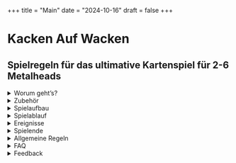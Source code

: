 +++
title = "Main"
date = "2024-10-16"
draft = false
+++


# Kacken Auf Wacken

## Spielregeln für das ultimative Kartenspiel für 2-6 Metalheads  
  
<details>
  <summary>Worum geht’s?</summary>
 
***

<div style="text-align: center;">

Ihr seid auf dem **Wacken Open Air** und wollt zu euren Lieblingsbands abrocken. 
Auf den drei Bühnen **„Harder“**, **„Louder“** und **„Faster“** spielen unterschiedliche Bands gleichzeitig, die Entscheidung fällt also nicht immer leicht.  
Fragen über Fragen:  

Auf welche Band habt ihr gerade Bock?  
Wen nehmt ihr mit zum Abrocken?  
Je mehr Songs ihr live seht, desto besser.  
Wenn dann auch noch eure Lieblingssongs dabei sind, noch besser.  
Wenn ihr zusammen mit anderen Metalheads zur Bühne geht, macht das Ganze noch mehr Bock.  
Und: Es kann nie schaden, ein oder zwei **Bier** mitzunehmen.  

**Hauptsache, ihr müsst nicht im entscheidenden Moment kacken...**  

</div>

***
</details>

<details>
  <summary>Zubehör</summary>
 
***

<details>

  <summary class="kaw-summary-2" id="on-stage-karten">24 „On Stage“ - Karten</summary>

<div class="kaw-card-brief"> 
Das sind die Songs, die gerade performt werden.  
Hier spielt z.B. gerade die Band <strong>"Iron Basin"</strong> ihren Song <strong>"Asses High"</strong>.
</div>
 
<div class="kaw-game-hint">
    Diese Karten liegen jeweils auf einer der drei Bühnen <em>"Faster"</em>, <em>"Louder"</em> und <em>"Harder"</em>; außerdem liegt eine im <em>Backstagebereich</em>.
</div>


<div class="kaw-card-sample">                        

| ![Iron Basin on Stage mit Asses High](images/vorderseiten/OnStage-Iron-Basin-AssesHigh.png) | ![Rückseite On Stage - Karten](images/rueckseiten/OnStage.png) |
|:---------------------------------------------:|:---------------------------------------------:|
| _Beispiel Vorderseite_ | _Rückseite_   |

</div>
</details>



<details>
  <summary class="kaw-summary-2" id="rock-karten">54 Rock!-Karten</summary>
<div class="kaw-card-brief">   
Das Wichtigste auf einem Wacken - Festival ist die Musik. Aber welche? Welche Bands wollt ihr euch angucken? Klar, eigentlich alle - leider unmöglich.  
Das sind die <strong>Bands</strong>, die ihr gerade gerne live sehen würdet, mit euren <strong>Lieblingssongs</strong>.  
Wenn ihr z.B. die abgebildete Karte habt, habt ihr total Bock, zur Band <strong>"AC/WC"</strong> abzurocken.  
Wenn die dann auch noch euren Lieblingssong - hier im Beispiel <strong>"Who Made Poo"</strong> - spielen, gibt das noch mehr Punkte beim <strong><a href="#abrocken">Abrocken</a></strong>.
</div>
<div class="kaw-game-hint">
    Diese Karten zieht ihr vom <em>Rock!</em> - Nachziehstapel.
</div>

<div class="kaw-card-sample">                         

| ![Rock!-Karte ACWC Who Made Poo](images/vorderseiten/ACWC-WhoMadePoo.png) | ![Rückseite Rock!-Karten](images/rueckseiten/Rock.png) |
|:---------------------------------------------:|:---------------------------------------------:|
| _Beispiel Vorderseite_ | _Rückseite_   |

</div>



</details>


<details>
  <summary class="kaw-summary-2" id="wc-karten">10 „WC“ - Karten</summary>
<div class="kaw-card-brief"> 
Fast die einzige Möglichkeit, euer Geschäft zu erledigen.
</div>
<div class="kaw-game-hint">
    Diese Karten zieht ihr vom <em>"WC"</em> - Nachziehstapel.
</div>

<div class="kaw-card-sample">                        

| ![WC frei](images/vorderseiten/Frei.png) | ![Rückseite WC - Karten](images/rueckseiten/WC.png) |
|:---------------------------------------------:|:---------------------------------------------:|
| _Beispiel Vorderseite_ | _Rückseite_   |

</div>
</details>


<details>
  <summary class="kaw-summary-2" id="bier-karten">14 „Bierstand“ - Karten</summary>
<div class="kaw-card-brief"> 
Der Bierstand. Hier gibt’s <strong>Bier</strong>. Wenn man Glück hat. 
</div>
<div class="kaw-game-hint">
    Diese Karten zieht ihr vom <em>"Bier"</em> - Nachziehstapel.
</div>

<div class="kaw-card-sample">                          

| ![Bier - Karte](images/vorderseiten/Bier.png) | ![Rückseite Bier - Karten](images/rueckseiten/Bierstand.png) |
|:---------------------------------------------:|:---------------------------------------------:|
| _Beispiel Vorderseite_ | _Rückseite_   |

</div>
</details>



<details>
  <summary class="kaw-summary-2">6 Karten mit Wacken-Bändchen</summary>
<div class="kaw-card-brief"> 
Wie im richtigen Leben: Wer am Ende die meisten <strong>Wacken - Bändchen</strong> gesammelt hat, gewinnt. Ihr bekommt diese Bändchen als Belohnung, wenn ihr zu einer Bühne zum <strong>Abrocken</strong> geht.
</div>

![Wacken - Bändchen](images/wackenbaendchen_sorted.jpg)

<div class="kaw-game-hint">
    Zerschneidet diese Karten, legt sie in Reichweite und verwendet die Wacken-Bändchen als <em>Siegpunkte</em>.  
</div>
         





***

</details>


</details>

<details>
  <summary>Spielaufbau</summary>
 
***

<details>
  <summary class="kaw-summary-2" id="nachziehstapel">Die Nachziehstapel</summary>

<div class="kaw-game-hint" style="text-align: left" >
Sortiert als erstes die 4 verschiedenen Kartentypen nach ihren Rückseiten. Legt dann drei Nachziehstapel aus:  
</div>

![Nachziehstapel](images/nachziehstapel.jpg)

Lasst ein bisschen Platz für Ablagestapel. Die Bierstand- und WC - Karten werden meistens abgelegt.

![Nachziehstapel](images/nachziehstapel_2.jpg)



</details>

<details>
  <summary class="kaw-summary-2" id="buehnen">Die Bühnen</summary>
<div class="kaw-card-brief"> 
Auf Wacken gibt es die drei großen Bühnen <strong>"Faster"</strong>, <strong>"Louder"</strong> und <strong>"Harder"</strong>.  
Auf jeder der drei Bühnen kann natürlich immer nur eine Band zur Zeit spielen!  
Die Bands können aber unterschiedlich viele Songs performen, von 1 bis maximal 4 Songs.  
In diesem Spiel ist es so, dass Bands auch Zugaben geben können und mehrmals auf die Bühne kommen - auch wenn zwischendurch andere Bands spielen.
</div>
<div class="kaw-game-hint" style="text-align: left" >
Mischt die <strong><a href="#on-stage-karten">On Stage - Karten</a></strong> und verteilt die Bands folgendermaßen auf 3 Stapel (das sind die drei Bühnen):  
<ul>
<li>Zieht von oben jeweils eine <strong><a href="#on-stage-karten">On Stage - Karte</a></strong></li>
<li>Wenn die abgebildete Band bereits ausliegt, legt die gezogene Karte offen dazu</li>
<li>Wenn nicht, legt die gezogene Karte offen auf die nächste freie Bühne, wenn es eine gibt</li>  
</ul>

Macht das so lange, bis eine Karte mit der vierten Band gezogen wird, für die es keine freie Bühne mehr gibt.  
Die verbleibenden Karten legt ihr quer hinter die Bühnen; das ist der Backstage-Bereich. Die zuletzt gezogene Karte legt ihr offen auf diesen Stapel, so dass man sehen kann, welche Band als nächstes die Bühne betreten wird.  

</div>

![Bühnenaufbau](images/buehnenaufbau.gif)

</details>

<details>
  <summary class="kaw-summary-2" id="uebersicht">Übersicht</summary>
<div class="kaw-card-brief"> 
Euer Holy Ground könnte in etwa so aussehen:
</div>

 ![Spielfeld](images/spielfeld.jpg)
 
 </details>
 
***

 </details>

<details>
  <summary>Spielablauf</summary>
 
***


Der Spieler mit den längsten Haaren fängt an, danach wird im Uhrzeigersinn weitergespielt.

<details>
  <summary class="kaw-summary-2" id="kacken">Kacken</summary>
  
<div class="kaw-game-hint" style="text-align: left" >
Kack-Regel: Zieht ihr eine <strong>Kack</strong>-Karte, egal wann und von welchem Stapel (sie sind in den Stapeln <strong>Rock!</strong> und <strong>Bierstand</strong> versteckt), <strong>legt ihr diese Karte offen vor euch hin. Euer Zug ist dann sofort beendet.</strong>
Ihr könnt ab jetzt nichts anderes tun als euer Glück am <strong>WC</strong> zu versuchen, bis ihr die Karte wieder los seid. Ihr zieht keine Rock!- oder Bier-Karten.
Ihr könnt auch nicht mitgehen, wenn jemand abrockt. 
Beim "Bier alle" - Ereignis verliert ihr aber trotzdem euer Bier.
</div>

<div class="kaw-card-sample">                         

| ![Kack-Karte](images/Kacken.png) | ![Wacken - Bändchen](images/Kacken_bier.png) |
|:---------------------------------------------:|:---------------------------------------------:|
| _Kack-Karte im Rock!-Stapel_ | _Kack-Karte beim Bierstand_   |

</div>
<div class="kaw-game-hint" style="text-align: left" >
Wenn ihr eine von diesen Karten vor euch liegen habt, macht ihr nichts anderes als ein freies <strong>WC</strong> zu suchen: Zieht eine von den <strong>WC</strong>-Karten und seht nach, ob frei ist. Wenn ja, könnt ihr eure <strong>Kack-Karte</strong> wieder ablegen und <strong>im nächsten Zug</strong> normal weiterspielen. Wenn nicht, Pech gehabt.<br/> 
In beiden Fällen legt ihr die <strong>WC</strong>-Karte ab und euer Zug ist beendet.
</div>
</details>

<details>
  <summary class="kaw-summary-2" id="spielzug">Spielzug</summary>
  

<div class="kaw-game-hint" style="text-align: left" >
 
1. Ihr müsst zuerst entweder eine <strong>Rock!</strong>- oder eine <strong>Bier</strong>-Karte ziehen.  

2. Wenn ihr dann <strong>mindestens 1 Bier habt</strong>, und wenn auf einer der Bühnen eine Band spielt, die ihr auf der Hand habt, könnt ihr <strong><a href="#abrocken">Abrocken</a></strong>!
</div>


</details>

<details>
<summary class="kaw-summary-2" id="abrocken">Abrocken</summary>

Als erstes legt ihr euer <strong>Bier</strong> (oder eure zwei <strong>Bier</strong>) vor die Bühne, auf der die Band spielt, die ihr euch ansehen wollt.  

In diesem Beispiel hat ein Spieler <strong>Rock!</strong>-Karten von AC/WC und will abrocken. Also legt er seine zwei <strong>Bier</strong> vor die Bühne:
 
![Abrechnen 1](images/abrechnen_2_bier.jpg)

Alle Mitspieler, die ebenfalls passende <strong>Rock!</strong>- Karten und mindestens ein <strong>Bier</strong> auf der Hand haben, können dann mitkommen. Sie legen ihre Biere zu eurem Bier vor die Bühne.  

Im Beispiel kommt ein weiterer Spieler mit und legt sein <strong>Bier</strong> vor die Bühne:

![Abrechnen 1](images/abrechnen_3_bier.jpg)

Wenn das alle getan haben, kann der <strong>"Gigfaktor"</strong> errechnet werden: Die Anzahl der Songs, die die betreffende Band spielt (also die offen ausliegenden <strong>On Stage</strong>-Karten der Band), mal der Anzahl an <strong>Bieren</strong>, die jetzt vor der Bühne liegen.  In unserem Beispiel sind das <strong>6</strong>. 

<div class="kaw-game-hint" style="text-align: center" >
Gigfaktor = <br/>
Songs auf der Bühne x Bier
</div>

Der <strong>Gigfaktor</strong> ist für alle gleich.  

Jetzt wird für jeden Metalhead, der mitgekommen ist (der also mindestens ein Bier vor die Bühne gelegt hat), der <strong>"Fanfaktor"</strong> errechnet: Die Anzahl der passenden <strong>Rock!</strong>-Karten für die betreffende Band <strong>plus 1 Extrapunkt für jeden übereinstimmenden Song</strong>.  

<div class="kaw-game-hint" style="text-align: left" >
Fanfaktor = Rock!-Karten + Lieblingssongs
</div>

Die <strong>Gewinnpunkte</strong> für jeden Mitspieler errechnet sich dann einfach, indem man den <strong>Gigfaktor</strong> mit dem <strong>Fanfaktor</strong> multipliziert.  
Jeder Mitspieler darf sich die entsprechende Anzahl an <strong>Wacken-Bändchen</strong> aus dem Vorrat nehmen.

<div class="kaw-game-hint" style="text-align: left" >
Siegpunkte = Gigfaktor x Fanfaktor
</div>

Klingt kompliziert, ist aber ganz einfach.  
Der <strong>Gigfaktor</strong> in unserem Beispiel war ja <strong>6</strong>:

<div class="kaw-card-sample">    

| 2 Songs mal 3 Bier: <br/><br/> <span style="font-size:1.5rem"><strong>Gigfaktor = 6</strong></span>  | ![Gigfaktor](images/gigfaktor.jpg) |
|:---------------------------------------------:|:---------------------------------------------:|

</div>

<br/>

Jetzt rechnen wir für jeden Spieler die <strong>Siegpunkte</strong> aus:  
<br/>
<br/>

| ![Spieler 1](images/abrechnen_1_rock.jpg) | ![Spieler 2](images/abrechnen_2_rock.jpg) |
|:---------------------------------------------:|:---------------------------------------------:|
| _Spieler 1 hat <strong>eine</strong> passende <strong>Rock!-Karte</strong>; <strong>Fanfaktor</strong> ist also <strong>1</strong>_ | _Spieler 2 hat <strong>zwei</strong> passende <strong>Rock!-Karten</strong> und <strong>einen übereinstimmenden Song</strong> (Who made Poo). Damit hat er einen <strong>Fanfaktor</strong> von <strong>3</strong>._<br/><br/>   |
| <span style="font-size:1.5rem"><strong>_Siegpunkte also<br/>6 x 1 = 6_</strong></span>  |  <span style="font-size:1.5rem"><strong>_Siegpunkte also 6 x 3 = 18_</strong></span> |




Danach kommen die <strong>Biere</strong> zurück zum Bierstand (also den Ablagestapel für die <strong>Bier</strong>-Karten). Die eingesetzten <strong>Rock</strong>!-Karten kommen aus dem Spiel. Die <strong>On Stage</strong>-karten der betreffenden Band kommen ebenfalls aus dem Spiel.  
</details>

<details>
<summary class="kaw-summary-2" id="naechste_band">Nächste Band auf die Bühne</summary>

Nach dem [Abrocken](#abrocken) oder bei einer [Running-Order-Karte](#running_order) ist eine Bühne leer. Falls jetzt noch eine Band im Backstagebereich wartet, betritt diese jetzt die Bühne.  
Das macht ihr so wie beim Aufbauen: so lange eine neue <strong>On Stage</strong>-Karte ziehen, bis eine vierte Band kommt, die dann wieder im Backstage - Bereich wartet.

![Bühnenaufbau](images/buehnenaufbau_2.gif)


</details>


***

</details>


<details>
  <summary>Ereignisse</summary>
 
***

Im <strong>Rock!</strong>–Stapel gibt es einige Karten, die keine Band abbilden, sondern <strong>Ereignisse</strong> darstellen. Zieht der Spieler eine solche <strong>Rock!</strong>– Karte, wird das entsprechende Ereignis ausgeführt:

<details>
<summary class="kaw-summary-2" id="bier_alle">Bier alle</summary>

<div class="kaw-card-sample">                         

| ![Bier alle - Karte](images/BierHolen.png) | Alle Spieler legen sofort alle ihre <strong>Bierkarten</strong> auf den Ablagestapel für den Bierstand ab. |
|:---------------------------------------------:|:---------------------------------------------:|
| _Bier-alle-Karte_ |    |

</div>
</details>

<details>
<summary class="kaw-summary-2" id="running_order">Running Order</summary>

<div class="kaw-card-sample">     
           
| ![Running Order - Karte](images/RunningOrder-Faster-Harder.png)  | Die linke Bühne wird geräumt. Wenn die schon leer ist, die mittlere. |
|:---------------------------------------------:|:---------------------------------------------:|

</div>



Eine Band ist fertig und räumt die Bühne. Welche Bühne das ist (<strong>„Faster“</strong>, <strong>„Harder“</strong> oder <strong>„Louder“</strong>), steht auf der Karte. Für die, die sich nicht merken können, wie die Bühnen heißen, steht dahinter noch die Position der Bühne („links“, „Mitte“ oder „rechts“). Sollte diese Bühne bereits leer sein, wird die Bühne geräumt, die in klein darunter steht. Wenn die auch leer ist, wird die letzte Bühne geräumt. Die offen ausliegenden Karten dieser Bühne kommen aus dem Spiel. 


Anschließend kommt wieder [wie oben beschrieben](#naechste_band) die nächste Band aus dem Backstagebereich auf die freigewordene Bühne.

</details>

<details>
<summary class="kaw-summary-2" id="events">Events</summary>
Zusätzlich gibt es noch Karten, die selbsterklärend sind. Macht einfach das, was auf der Karte steht.

Anschließend ist der Zug beendet und der nächste Spieler ist dran.
</details>

***

</details>

<details>
  <summary id="spielende">Spielende</summary>

Das Spiel endet, wenn alle Bands gespielt haben, d.h. wenn alle <strong>On Stage</strong>–Karten aus dem Spiel sind, oder es keine <strong>Rock!</strong>–Karten mehr gibt.
Wer die meisten <strong>Wacken-Bändchen</strong> hat, gewinnt.

***

</details>
 

<details>
  <summary id="allgemeine_regeln">Allgemeine Regeln</summary>

<details>
<summary class="kaw-summary-2" id="handkarten">Handkarten</summary>

Alle Karten, die ihr vom <strong>Rock!</strong>-Stapel zieht, nehmt ihr auf die Hand. Ausnahmen sind:
- <strong>Kack</strong>-Karten legt ihr vor euch ab, damit jeder sieht, dass ihr gerade mit euch selbst beschäftigt seid :-)
- <strong>Running-Order</strong>-Karten und <strong>Ereignisse</strong>  werden ausgeführt und kommen aus dem Spiel (es sei denn, auf der Karte steht was anderes)  

Wenn ihr beim <strong>Bierstand</strong> ein <strong>Bier</strong> bekommt (und nicht warten oder kacken müsst), nehmt ihr diese Karte auch auf die Hand. Wenn ihr hier eine "<strong>Warten</strong>"-Karte zieht, legt ihr diese einfach auf den Ablagestapel für den <strong>Bierstand</strong>. 

</details>

<details>
<summary class="kaw-summary-2" id="bier-ausgeben">Bier ausgeben</summary>

Wenn ein Spieler zum <strong><a href="#abrocken">Abrocken</a></strong> mitkommen möchte, der zwar eine passende <strong>Rock!</strong>- Karte, aber kein <strong>Bier</strong> hat, könnt ihr versuchen, ihm noch schnell eins vom Bierstand zu holen.
Wenn ihr erfolgreich seid, kann er mitkommen (dadurch erhöhen sich auch eure Gewinnpunkte). Wenn ihr am Bierstand "warten" müsst, kann er nicht mitkommen. Die Kack-Regel gilt natürlich auch hier: Wenn ihr eine <strong>Kack-Karte</strong> zieht, ist der nächste Spieler ist dran; in diesem Zug kann nicht abgerockt werden. Solltet ihr zu diesem Zeitpunkt einem anderen Spieler schon ein Bier ausgegeben haben, darf er es behalten. Biere, die du und ggf. weitere Spieler schon vor die Bühne gelegt habt, nehmt ihr wieder zurück.

Ihr könnt das für alle Spieler machen, die mitkommen wollen. Jeder, der mitkommen will, muss aber mindestens eine passende <strong>Rock</strong>!-Karte haben.
</details>

<details>
<summary class="kaw-summary-2" id="nachziehstapel">Nachziehstapel auffüllen</summary>


Wenn der <strong>Bierstand</strong> oder der <strong>WC</strong>–Stapel leer ist, werden die abgelegten Karten gemischt und erneut als verdeckter Nachziehstapel bereitgelegt.  

Wenn der Stapel mit den <strong>Rock!</strong>-Karten leer ist, ist das Spiel zu Ende.  

Wenn der Stapel mit den <strong>On Stage</strong>-Karten leer ist, ist das Spiel ebenfalls zu Ende.  

<div class="kaw-game-hint">
    Wenn ihr eure <strong>Kack</strong>-Karte abgeben könnt, achtet darauf, dass ihr sie auf den richtigen Ablagestapel ablegt (<strong>Bier</strong> oder <strong>Rock!</strong>)!
</div>
</details>
<details>
<summary class="kaw-summary-2" id="quatschen">Quatschen</summary>
Ihr könnt (und solltet) miteinander reden. Z.B. ist es sinnvoll zu fragen, ob jemand mit zu einer Band zum <strong><a href="#abrocken">Abrocken</a></strong> kommt. Ihr könnt euch absprechen, ob ihr sofort geht oder später (in der Hoffnung, noch mehr passende <strong>Rock!</strong>-Karten zu ziehen oder dass noch jemand mitkommt).
Ihr könnt auch verraten, welche Karten ihr auf der Hand habt, müsst ihr aber nicht.
</details>


***

</details>

<details>
  <summary id="faq">FAQ</summary>

<details>
<summary class="kaw-summary-faq" id="kaufen">Wo kann ich die Kartenspiele kaufen? Ich würde die gerne verschenken.  
</summary>

Im Moment ist das Kartenspiel noch nicht käuflich zu erwerben. Sprich mich an, wenn du Spiele brauchst. 

</details>

<details>
<summary class="kaw-summary-faq" id="musik">Wo kriege ich die Musik her, die ich hier abspielen kann?</summary>

Das sind alles entweder Eigenkompositionen oder gecoverte Songs. Bei den Songs, wo "Harter Hans" dabeisteht, singt Willi von der Band <strong><a href="https://harterhans.de/">Harter Hans</a></strong>, von dem ich hoffe, dass er mir die Veröffentlichung auf diesem Wege erlaubt :-) 

</details>

<details>
<summary class="kaw-summary-faq" id="spielerzahl_tipp1">Wieso können wir das nur zu sechst spielen? Wir sind 10!</summary>

Wir haben es mit sechs Leuten getestet; das funktionierte super. Es geht natürlich auch mit mehr als sechs, aber es könnte sein, dass dann zu wenige Karten da sind. Probiert es einfach aus. Oder, die bessere Variante: Legt euch ein zweites Spiel zu und mischt die Karten einfach zusammen.

</details>

<details>
<summary class="kaw-summary-faq" id="spiel_tipp1">Warum sollte ich den anderen verraten, welche Songs ich habe?</summary>

Ihr könnt dadurch besser planen, ob und wann ihr zu einer Band zum Abrocken geht. Ihr könnt diese Information aber auch für euch behalten, je nach Strategie. Insbesondere wenn ihr zu zweit geht, kann es sinnvoll sein, nicht über eure Handkarten zu reden.
Wenn ihr z.B. vollmundig verkündet, dass ihr von einer Band 3 Songs und einen Lieblingssong habt, wird euer Gegenspieler kaum mitkommen, weil er dadurch nur euren Gewinn vergrößern würde. 
Wenn ihr mit mehr als zwei Leuten spielt, sieht das schon wieder anders aus, weil ihr dann zusammen den Rest der Mitspieler abhängen könnt.

</details>

<details>
<summary class="kaw-summary-faq" id="abrocken_tipp1">Warum sollte ich überhaupt mitkommen, wenn jemand zum Abrocken geht? Dadurch kriegt der noch nur mehr Punkte!</summary>

Ja, stimmt. Aber erstens kriegst du ja auch Punkte, die dir helfen, dich von den anderen abzusetzen. Und zweitens kriegst du ja vielleicht sogar mehr Punkte als er, weil du mehr Songs auf der Hand hast, vielleicht sogar Lieblingssongs. 
Die Alternative ist, dass du nicht mitgehst und Gefahr läufst, gar keine Punkte für diese Band zu bekommen. Es kann immer sein, dass wegen einer "Running Order"-Karte die Bühne geräumt wird, oder das Spiel schneller zuende ist, als du denkst. Z.B. wenn 
du 5 Runden lang vergeblich versuchst, ein freies WC zu finden. 

</details>

<details>
<summary class="kaw-summary-faq" id="abrocken_tipp2">Warum sollte ich nicht immer sofort abrocken, sobald das möglich ist?</summary>

Weil du dadurch, dass vielleicht mehr Leute mitkommen, du noch einen passenden Song ziehst oder ein zweites Bier holst, noch viel mehr Punkte holen kannst. Ist natürlich immer riskant.

</details>


***

</details>

<details>
  <summary>Feedback</summary>

  Kritik, Verbesserungsvorschläge, Ideen gerne an:  
  BrettImKopf@gmx.de
</details>
